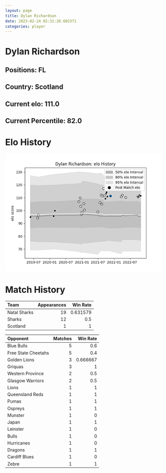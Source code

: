 ```yaml
---  
layout: page  
title: Dylan Richardson  
date: 2023-02-24 02:31:20.602371  
categories: player  
---
```

# Dylan Richardson

## Positions: FL

## Country: Scotland

## Current elo: 111.0

## Current Percentile: 82.0

# Elo History


![elo history](history_DylanRichardson.png)
# Match History


| Team         |   Appearances |   Win Rate |
|:-------------|--------------:|-----------:|
| Natal Sharks |            19 |   0.631579 |
| Sharks       |            12 |   0.5      |
| Scotland     |             1 |   1        |

| Opponent            |   Matches |   Win Rate |
|:--------------------|----------:|-----------:|
| Blue Bulls          |         5 |   0.6      |
| Free State Cheetahs |         5 |   0.4      |
| Golden Lions        |         3 |   0.666667 |
| Griquas             |         3 |   1        |
| Western Province    |         2 |   0.5      |
| Glasgow Warriors    |         2 |   0.5      |
| Lions               |         1 |   1        |
| Queensland Reds     |         1 |   1        |
| Pumas               |         1 |   1        |
| Ospreys             |         1 |   1        |
| Munster             |         1 |   0        |
| Japan               |         1 |   1        |
| Leinster            |         1 |   0        |
| Bulls               |         1 |   0        |
| Hurricanes          |         1 |   0        |
| Dragons             |         1 |   1        |
| Cardiff Blues       |         1 |   0        |
| Zebre               |         1 |   1        |